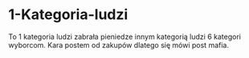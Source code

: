 # 1-Kategoria-ludzi
To 1 kategoria ludzi zabrała pieniedze innym kategorią ludzi 6 kategori wyborcom. Kara postem od zakupów dlatego się mówi post mafia. 
